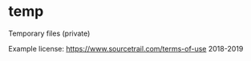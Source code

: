 # temp
Temporary files (private)


Example license: https://www.sourcetrail.com/terms-of-use
2018-2019
